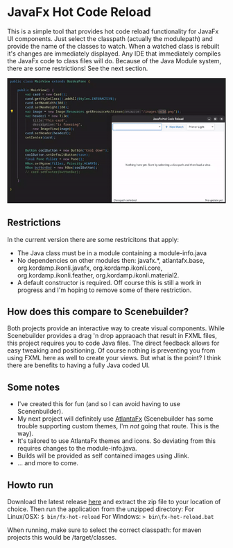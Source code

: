 # JavaFx Hot Code Reload
This is a simple tool that provides hot code reload functionality for JavaFx UI components. Just select the classpath (actually the modulepath) and provide the name of the classes to watch. When a watched class is rebuilt it's changes are immediately displayed. Any IDE that immediately compiles the JavaFx code to class files will do. Because of the Java Module system, there are some restrictions! See the next section.

![Demo time](demotime.gif)

## Restrictions
In the current version there are some restricitons that apply:
- The Java class must be in a module containing a module-info.java
- No dependencies on other modules then: javafx.*, atlantafx.base, org.kordamp.ikonli.javafx, org.kordamp.ikonli.core, org.kordamp.ikonli.feather, org.kordamp.ikonli.material2.
- A default constructor is required.
Off course this is still a work in progress and I'm hoping to remove some of there restriction.
  
## How does this compare to Scenebuilder?
Both projects provide an interactive way to create visual components. While Scenebuilder provides a drag 'n drop appraoach that result in FXML files, this project requires you to code Java files. The direct feedback allows for easy 
tweaking and positioning. Of course nothing is preventing you from using FXML here as well to create your views. But what is the point? I think there are benefits to having a fully Java coded UI.

## Some notes
- I've created this for fun (and so I can avoid having to use Scenenbuilder).
- My next project will definitely use [AtlantaFx](https://github.com/mkpaz/atlantafx) (Scenebuilder has some trouble supporting custom themes, I'm _not_ going that route. This is the way).
- It's tailored to use AtlantaFx themes and icons. So deviating from this requires changes to the module-info.java.
- Builds will be provided as self contained images using Jlink.
- ... and more to come.

## Howto run
Download the latest release [here](https://github.com/mfdewit/javafx-hot-reload/releases) and extract the zip file to your location of choice. 
Then run the application from the unzipped directory:
For Linux/OSX:
`$ bin/fx-hot-reload`
For Windows:
`> bin\fx-hot-reload.bat`

When running, make sure to select the correct classpath: for maven projects this would be <project>/target/classes. 
